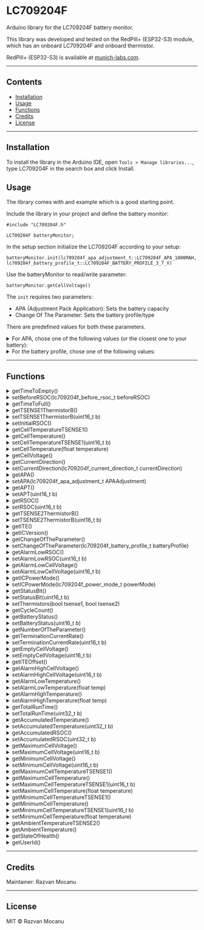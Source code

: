 # LC709204F
Arduino library for the LC709204F battery monitor.

This library was developed and tested on the RedPill+ (ESP32-S3) module, which has an
onboard LC709204F and onboard thermistor.

RedPill+ (ESP32-S3) is available at [munich-labs.com](https://munich-labs.com).
<hr>

## Contents

  - [Installation](#installation)
  - [Usage](#usage)
  - [Functions](#functions)
  - [Credits](#credits)
  - [License](#license)
<hr>

## Installation
To install the library in the Arduino IDE, open `Tools > Manage libraries...`,
type LC709204F in the search box and click Install.
<br>

## Usage
The library comes with and example which is a good starting point.

Include the library in your project and define the battery monitor:

`#include "LC709204F.h"`

`LC709204F batteryMonitor;`

In the setup section initialize the LC709204F according to your setup:

`batteryMonitor.init(lc709204f_apa_adjustment_t::LC709204F_APA_1000MAH, lc709204f_battery_profile_t::LC709204F_BATTERY_PROFILE_3_7_V)`

Use the batteryMonitor to read/write parameter:

`batteryMonitor.getCellVoltage()`

The `init` requires two parameters:

* APA (Adjustment Pack Application): Sets the battery capacity
* Change Of The Parameter: Sets the battery profile/type

There are predefined values for both these parameters.

<details><summary>For APA, chose one of the following values (or the closest one to your battery):</summary>
<p>

* LC709204F_APA_50MAH
* LC709204F_APA_100MAH
* LC709204F_APA_200MAH
* LC709204F_APA_500MAH
* LC709204F_APA_1000MAH
* LC709204F_APA_2000MAH
* LC709204F_APA_3000MAH
* LC709204F_APA_4000MAH
* LC709204F_APA_5000MAH
* LC709204F_APA_6000MAH
</p>
<hr>
</details>

<details><summary>For the battery profile, chose one of the following values:</summary>
<p>

* LC709204F_BATTERY_PROFILE_3_7_V (3.7V charging at 4.2V)
* LC709204F_BATTERY_PROFILE_UR18650ZY_PANASONIC (UR18650ZY (Panasonic))
* LC709204F_BATTERY_PROFILE_ICR18650_26H_SAMSUNG (ICR18650−26H (SAMSUNG))
* LC709204F_BATTERY_PROFILE_3_8_V (3.8V charging at 4.35V)
* LC709204F_BATTERY_PROFILE_3_85_V (3.85V charging at 4.4V)
</p>
<hr>
</details>
<hr>

## Functions

<details><summary>getTimeToEmpty()</summary>
<p>
Displays estimated time to empty.

* Range: 0x0000 to 0xFFFF
* Unit: minutes
* Initial value: 0xFFFF
* Return: 16-bit value read from LC709204F_REG_TIME_TO_EMPTY register.
</p>
<hr>
</details>

<details><summary>setBeforeRSOC(lc709204f_before_rsoc_t beforeRSOC)</summary>
<p>
Optional Command, especially for obtaining the voltage with intentional timing after power on reset.

* Param values:
  * LC709204F_BEFORE_RSOC_FIRST_SAMPLING
  * LC709204F_BEFORE_RSOC_SECOND_SAMPLING
  * LC709204F_BEFORE_RSOC_THIRD_SAMPLING
  * LC709204F_BEFORE_RSOC_FOURTH_SAMPLING
* Param: beforeRSOC 16-bit value to write to LC709204F_REG_BEFORE_RSOC register
* Return: True on I2C command success
</p>
<hr>
</details>

<details><summary>getTimeToFull()</summary>
<p>
Displays estimated time to full. It will require charging 10% for the TimeToFull to be estimated. (Eg: from 20% to 30%)

* Range: 0x0000 to 0xFFFF
* Unit: minutes
* Initial value: 0xFFFF
* Return: 16-bit value read from LC709204F_REG_TIME_TO_FULL register
</p>
<hr>
</details>

<details><summary>getTSENSE1ThermistorB()</summary>
<p>
Gets B−constant of the TSENSE1 thermistor.

* Range: 0x0000 to 0xFFFF
* Unit: K
* Initial value: 0x0D34 (3380K)
* Return: 16-bit value read from LC709204F_REG_TSENSE1_THERMISTOR_B register
</p>
<hr>
</details>

<details><summary>setTSENSE1ThermistorB(uint16_t b)</summary>
<p>
Sets B−constant of the TSENSE1 thermistor.

* Range: 0x0000 to 0xFFFF
* Unit: K
* Initial value: 0x0D34 (3380K)
* Param: b The value to set it to
* Return: True on successful I2C write
</p>
<hr>
</details>

<details><summary>setInitialRSOC()</summary>
<p>
Initialize RSOC with current voltage.

* Return: True on successful I2C write
</p>
<hr>
</details>

<details><summary>getCellTemperatureTSENSE1()</summary>
<p>
Displays Cell Temperature.

* Range: 0x0980 to 0x0DCC (-30°C to 80°C)
* Unit: 0.1K
* Initial value: 0x0BA6 (25°C)
* Return: 16-bit value read from LC709204F_REG_CELL_TEMPERATURE_TSENSE1 register
</p>
<hr>
</details>

<details><summary>getCellTemperature()</summary>
<p>
Displays Cell Temperature in °C.

* Range: -30°C to 80°C
* Unit: °C
* Initial value: 25°C
* Return: Floating point value from -30°C to 80°C
</p>
<hr>
</details>

<details><summary>setCellTemperatureTSENSE1(uint16_t b)</summary>
<p>
Sets Cell Temperature when working in I2C mode.

* Range: 0x0980 to 0x0DCC (-30°C to 80°C)
* Unit: 0.1K
* Initial value: 0x0BA6 (25°C)
* Param: b The value to set it to
* Return: True on successful I2C write
</p>
<hr>
</details>

<details><summary>setCellTemperature(float temperature)</summary>
<p>
Sets Cell Temperature in °C when working in I2C mode.

* Range: -30°C to 80°C
* Unit: °C
* Initial value: 25°C
* Param: b The value to set it to
* Return: True on successful I2C write
</p>
<hr>
</details>

<details><summary>getCellVoltage()</summary>
<p>
Displays Cell Voltage.

* Range: 0x09C4 to 0x1388 (2500mV to 5000mV)
* Unit: mV
* Return: 16-bit value read from LC709204F_REG_CELL_VOLTAGE register
</p>
<hr>
</details>

<details><summary>getCurrentDirection()</summary>
<p>
Selects Auto/Charge/Discharge mode.

* Range:
  * 0x0000: Auto mode
  * 0x0001: Charge mode
  * 0xFFFF: Discharge mode
* Initial value: 0x0000
* Return: 16-bit value read from LC709204F_REG_CURRENT_DIRECTION register
</p>
<hr>
</details>

<details><summary>setCurrentDirection(lc709204f_current_direction_t currentDirection)</summary>
<p>
Selects Auto/Charge/Discharge mode.

* Range:
  * 0x0000: Auto mode
  * 0x0001: Charge mode
  * 0xFFFF: Discharge mode
* Initial value: 0x0000
* Param: b 16-bit value to write to LC709204F_REG_CURRENT_DIRECTION register
  * LC709204F_CURRENT_DIRECTION_AUTO_MODE
  * LC709204F_CURRENT_DIRECTION_CHARGE_MODE
  * LC709204F_CURRENT_DIRECTION_DISCHARGE_MODE
* Return: True on I2C command success
</p>
<hr>
</details>

<details><summary>getAPA()</summary>
<p>
Gets Adjustment parameter.

* Range: 0x0000 - 0xFFFF
* Return: 16-bit value read from LC709204F_REG_APA register
</p>
<hr>
</details>

<details><summary>setAPA(lc709204f_apa_adjustment_t APAAdjustment)</summary>
<p>
Sets Adjustment parameter.

* Range: 0x0000 - 0xFFFF
* Param: b 16-bit value to write to LC709204F_REG_APA register
  * LC709204F_APA_50MAH
  * LC709204F_APA_100MAH
  * LC709204F_APA_200MAH
  * LC709204F_APA_500MAH
  * LC709204F_APA_1000MAH
  * LC709204F_APA_2000MAH
  * LC709204F_APA_3000MAH
  * LC709204F_APA_4000MAH
  * LC709204F_APA_5000MAH
  * LC709204F_APA_6000MAH
* Return: True on I2C command success
</p>
<hr>
</details>

<details><summary>getAPT()</summary>
<p>
Get the value to adjust temperature measurement delay timing.

* Range: 0x0000 - 0xFFFF
* Initial value: 0x001E
* Return: 16-bit value read from LC709204F_REG_APT register
</p>
<hr>
</details>

<details><summary>setAPT(uint16_t b)</summary>
<p>
Sets a value to adjust temperature measurement delay timing.

* Range: 0x0000 - 0xFFFF
* Initial value: 0x001E
* Param: b 16-bit value to write to LC709204F_REG_APT register
* Return: True on I2C command success
</p>
<hr>
</details>

<details><summary>getRSOC()</summary>
<p>
Displays RSOC (Relative State Of Charge) value based on a 0−100 scale.

* Range: 0x0000 - 0x0064
* Unit: %
* Return: 16-bit value read from LC709204F_REG_RSOC register
</p>
<hr>
</details>

<details><summary>setRSOC(uint16_t b)</summary>
<p>
Gets RSOC (Relative State Of Charge) value based on a 0−100 scale.

* Range: 0x0000 - 0x0064
* Unit: %
* Param: b 16-bit value to write to LC709204F_REG_RSOC register
* Return: True on I2C command success
</p>
<hr>
</details>

<details><summary>getTSENSE2ThermistorB()</summary>
<p>
Gets B−constant of the TSENSE2 thermistor.

* Range: 0x0000 to 0xFFFF
* Unit: K
* Initial value: 0x0D34 (3380K)
* Return: 16-bit value read from LC709204F_REG_TSENSE2_THERMISTOR_B register
</p>
<hr>
</details>

<details><summary>setTSENSE2ThermistorB(uint16_t b)</summary>
<p>
Sets B−constant of the TSENSE2 thermistor.

* Range: 0x0000 to 0xFFFF
* Unit: K
* Initial value: 0x0D34 (3380K)
* Param: b The value to set it to
* Return: True on successful I2C write
</p>
<hr>
</details>

<details><summary>getITE()</summary>
<p>
Displays RSOC value based on a 0−1000 scale.

* Range: 0x0000 to 0x03E8 (0.0% - 100.0%)
* Unit: 0.1%
* Return: Floating point value from 0.0% to 100.0%
</p>
<hr>
</details>

<details><summary>getICVersion()</summary>
<p>
Displays an internal management code.

* Range: 0x0000 to 0xFFFF
* Return: 16-bit value read from LC709204F_REG_IC_VERSION register
</p>
<hr>
</details>

<details><summary>getChangeOfTheParameter()</summary>
<p>
Gets the battery profile.

* Range: 0x0000 to 0x0004
* @return 16-bit value read from LC709204F_REG_CHANGE_OF_THE_PARAMETER register
</p>
<hr>
</details>

<details><summary>setChangeOfTheParameter(lc709204f_battery_profile_t batteryProfile)</summary>
<p>
Selects a battery profile.

* Range: 0x0000 to 0x0004
* Initial value: 0x0000
* Param: batteryProfile The value to set it to
  * LC709204F_BATTERY_PROFILE_3_7_V
  * LC709204F_BATTERY_PROFILE_UR18650ZY_PANASONIC
  * LC709204F_BATTERY_PROFILE_ICR18650_26H_SAMSUNG
  * LC709204F_BATTERY_PROFILE_3_8_V
  * LC709204F_BATTERY_PROFILE_3_85_V
* Return: True on successful I2C write
</p>
<hr>
</details>

<details><summary>getAlarmLowRSOC()</summary>
<p>
Gets RSOC threshold to generate Alarm signal.

* Range:
  * 0x0000: Disable
  * 0x0001 to 0x0064: Threshold (1% to 100%)
* Unit: %
* Initial value: 0x0000
* Return: 16-bit value read from LC709204F_REG_ALARM_LOW_RSOC register
</p>
<hr>
</details>

<details><summary>setAlarmLowRSOC(uint16_t b)</summary>
<p>
Sets RSOC threshold to generate Alarm signal.

* Range:
  * 0x0000: Disable
  * 0x0001 to 0x0064: Threshold (1% to 100%)
* Unit: %
* Initial value: 0x0000
* Param: b The value to set it to
* Return: True on successful I2C write
</p>
<hr>
</details>

<details><summary>getAlarmLowCellVoltage()</summary>
<p>
Gets Voltage threshold to generate Low Cell Voltage Alarm signal.

* Range:
  * 0x0000: Disable
  * 0x09C4 to 0x1388: Threshold (2.5V to 5V)
* Unit: mV
* Initial value: 0x0000
* Return: 16-bit value read from LC709204F_REG_ALARM_LOW_CELL_VOLTAGE register
</p>
<hr>
</details>

<details><summary>setAlarmLowCellVoltage(uint16_t b)</summary>
<p>
Sets Voltage threshold to generate Low Cell Voltage Alarm signal.

* Range:
    * 0x0000: Disable
    * 0x09C4 to 0x1388: Threshold (2.5V to 5V)
* Unit: mV
* Initial value: 0x0000
* Param: b The value to set it to
* Return: True on successful I2C write
</p>
<hr>
</details>

<details><summary>getICPowerMode()</summary>
<p>
Gets Power mode.

* Range:
  * 0x0001: Operational mode
  * 0x0002: Sleep mode
* Initial value: 0x0002
* Return: 16-bit value read from LC709204F_REG_IC_POWER_MODE register
</p>
<hr>
</details>

<details><summary>setICPowerMode(lc709204f_power_mode_t powerMode)</summary>
<p>
Sets Power mode.

* Range:
  * LC709204F_POWER_MODE_OPERATE
  * LC709204F_POWER_MODE_SLEEP
* Initial value: LC709204F_POWER_MODE_SLEEP
* Param: powerMode The value to set it to
* Return: True on successful I2C write
</p>
<hr>
</details>

<details><summary>getStatusBit()</summary>
<p>
Gets TSENSE1 and TSENSE2 thermistors.

* Range: 0x0000 - 0x0003
  * BIT0: Controls TSENSE1 thermistor
  * BIT1: Controls TSENSE2 thermistor
* Initial value: 0x0000
* Return: 16-bit value read from LC709204F_REG_STATUS_BIT register
</p>
<hr>
</details>

<details><summary>setStatusBit(uint16_t b)</summary>
<p>
Sets working mode for TSENSE1 and TSENSE2.

* Range: 0x0000 - 0x0003
  * BIT0: Controls TSENSE1 thermistor
  * BIT1: Controls TSENSE2 thermistor
* Initial value: 0x0000
* Param: b 16-bit value to write to LC709204F_REG_STATUS_BIT register
* Return: True on I2C command success
</p>
<hr>
</details>

<details><summary>setThermistors(bool tsense1, bool tsense2)</summary>
<p>
Sets working mode for TSENSE1 and TSENSE2.

* Initial value: TSENSE1 and TSENSE2 both in I2C mode
* Param: tsense1 boolean - true for thermistor, false for I2C
* Param: tsense2 boolean - true for thermistor, false for I2C
* Return: True on I2C command success
</p>
<hr>
</details>

<details><summary>getCycleCount()</summary>
<p>
Displays cycle count.

* Range: 0x0000 - 0xFFFF
* Unit: count
* Initial value: 0x0000
* Return: 16-bit value read from LC709204F_REG_CYCLE_COUNT register
</p>
<hr>
</details>

<details><summary>getBatteryStatus()</summary>
<p>
Displays various kinds of alarm and estimated state of the battery.

* Range: 0x0000 - 0xFFFF
* Initial value: 0x00C0
* Return: 16-bit value read from LC709204F_REG_BATTERY_STATUS register
</p>
<hr>
</details>

<details><summary>setBatteryStatus(uint16_t b)</summary>
<p>
Sets various kinds of alarm and estimated state of the battery.

* Range: 0x0000 - 0xFFFF
* Initial value: 0x00C0
* Param: b 16-bit value to write to LC709204F_REG_BATTERY_STATUS register
* Return: True on I2C command success
</p>
<hr>
</details>

<details><summary>getNumberOfTheParameter()</summary>
<p>
Displays Battery profile code.

* Range: 0x0000 - 0xFFFF
* Return: 16-bit value read from LC709204F_REG_NUMBER_OF_THE_PARAMETER register
</p>
<hr>
</details>

<details><summary>getTerminationCurrentRate()</summary>
<p>
Gets termination current rate.

* Range: 0x0002 - 0x001E
* Unit: 0.01C
* Initial value: 0x0002
* Return: 16-bit value read from LC709204F_REG_TERMINATION_CURRENT_RATE register
</p>
<hr>
</details>

<details><summary>setTerminationCurrentRate(uint16_t b)</summary>
<p>
Sets termination current rate.

* Range: 0x0002 - 0x001E
* Unit: 0.01C
* Initial value: 0x0002
* Param: b 16-bit value to write to LC709204F_REG_TERMINATION_CURRENT_RATE register
* Return: True on I2C command success
</p>
<hr>
</details>

<details><summary>getEmptyCellVoltage()</summary>
<p>
Gets empty cell voltage.

* Range:
  * 0x0000: Disable
  * 0x09C4 - 0x1388 (2.5V to 5V)
* Unit: mV
* Initial value: 0x0000
* Return 16-bit value read from LC709204F_REG_EMPTY_CELL_VOLTAGE register
</p>
<hr>
</details>

<details><summary>setEmptyCellVoltage(uint16_t b)</summary>
<p>
Sets empty cell voltage.

* Range:
  * 0x0000: Disable
  * 0x09C4 - 0x1388 (2.5V to 5V)
* Unit: mV
* Initial value: 0x0000
* Param: b 16-bit value to write to LC709204F_REG_EMPTY_CELL_VOLTAGE register
* Return: True on I2C command success
</p>
<hr>
</details>

<details><summary>getITEOffset()</summary>
<p>
Gets ITE so that RSOC is 0%.

* Range: 0x0000 - 0x03E8 (0.0% to 100.0%)
* Unit: 0.1%
* Initial value: 0x0000
* Return: 16-bit value read from LC709204F_REG_ITE_OFFSET register
</p>
<hr>
</details>

<details><summary>getAlarmHighCellVoltage()</summary>
<p>
Gets Voltage threshold to generate High Cell Voltage Alarm signal.

* Range:
  * 0x0000: Disable
  * 0x09C4 - 0x1388 (2.5V to 5V)
* Unit: mV
* Initial value: 0x0000
* Return: 16-bit value read from LC709204F_REG_ALARM_HIGH_CELL_VOLTAGE register
</p>
<hr>
</details>

<details><summary>setAlarmHighCellVoltage(uint16_t b)</summary>
<p>
Sets Voltage threshold to generate High Cell Voltage Alarm signal.

* Range:
    * 0x0000: Disable
    * 0x09C4 - 0x1388 (2500mV to 5000mV)
* Unit: mV
* Initial value: 0x0000
* Param: b 16-bit value to write to LC709204F_REG_ALARM_HIGH_CELL_VOLTAGE register
* Return: True on I2C command success
</p>
<hr>
</details>

<details><summary>getAlarmLowTemperature()</summary>
<p>
Gets Voltage threshold to generate Low Temperature alarm signal.

* Range:
  * 0x0000: Disable
  * 0x0980 - 0x0DCC (-30°C to 80°C)
* Unit: °C
* Initial value: 0x0000
* Return: float value read from LC709204F_REG_ALARM_LOW_TEMPERATURE register
</p>
<hr>
</details>

<details><summary>setAlarmLowTemperature(float temp)</summary>
<p>
Sets Voltage threshold to generate Low Temperature alarm signal.

* Range:
  * 0x0000: Disable
  * 0x0980 - 0x0DCC (-30°C to 80°C)
* Unit: °C
* Initial value: 0x0000
* Param: temp float value to write to LC709204F_REG_ALARM_LOW_TEMPERATURE register
* Return: True on I2C command success
</p>
<hr>
</details>

<details><summary>getAlarmHighTemperature()</summary>
<p>
Gets Voltage threshold to generate High Temperature alarm signal.

* Range:
  * 0x0000: Disable
  * 0x0980 - 0x0DCC (-30°C to 80°C)
* Unit: °C
* Initial value: 0x0000
* Return: float value read from LC709204F_REG_ALARM_HIGH_TEMPERATURE register
</p>
<hr>
</details>

<details><summary>setAlarmHighTemperature(float temp)</summary>
<p>
Sets Voltage threshold to generate High Temperature alarm signal.

* Range:
    * 0x0000: Disable
    * 0x0980 - 0x0DCC (-30°C to 80°C)
* Unit: °C
* Initial value: 0x0000
* Param: temp float value to write to LC709204F_REG_ALARM_HIGH_TEMPERATURE register
* Return: True on I2C command success
</p>
<hr>
</details>

<details><summary>getTotalRunTime()</summary>
<p>
Gets operating time.

* 0x24 - Lower 16bit
* 0x25 - Higher 8bit
* Range: 0x00000000 - 0x00FFFFFF
* Unit: minutes
* Initial value: 0x0000
* Return: 32-bit value read from LC709204F_REG_TOTAL_RUN_TIME_LOWER_16BIT and LC709204F_REG_TOTAL_RUN_TIME_HIGHER_8BIT registers
</p>
<hr>
</details>

<details><summary>setTotalRunTime(uint32_t b)</summary>
<p>
Sets operating time.

* 0x24 - Lower 16bit
* 0x25 - Higher 8bit
* Range: 0x00000000 - 0x00FFFFFF
* Unit: minutes
* Initial value: 0x0000
* Param: b 32-bit value to write to LC709204F_REG_TOTAL_RUN_TIME_LOWER_16BIT and LC709204F_REG_TOTAL_RUN_TIME_HIGHER_8BIT registers
* Return: True on I2C command success</p>
<hr>
</details>

<details><summary>getAccumulatedTemperature()</summary>
<p>
Gets accumulated temperature.

* 0x26 - Lower 16bit
* 0x27 - Higher 16bit
* Range: 0x00000000 - 0xFFFFFFFF
* Unit: 2K
* Initial value: 0x0000
* Return: 32-bit value read from LC709204F_REG_ACCUMULATED_TEMPERATURE_LOWER_16BIT and LC709204F_REG_ACCUMULATED_TEMPERATURE_HIGHER_16BIT registers
<hr>
</details>

<details><summary>setAccumulatedTemperature(uint32_t b)</summary>
<p>
Sets accumulated temperature.

* 0x26 - Lower 16bit
* 0x27 - Higher 16bit
* Range: 0x00000000 - 0xFFFFFFFF
* Unit: 2K
* Initial value: 0x0000
* Param: b 32-bit value to write to LC709204F_REG_ACCUMULATED_TEMPERATURE_LOWER_16BIT and LC709204F_REG_ACCUMULATED_TEMPERATURE_HIGHER_16BIT registers
* Return: True on I2C command success
<hr>
</details>

<details><summary>getAccumulatedRSOC()</summary>
<p>
Gets accumulated RSOC.

* 0x28 - Lower 16bit
* 0x29 - Higher 16bit
* Range: 0x00000000 - 0xFFFFFFFF
* Unit: % minutes
* Initial value: 0x0000
* Return: 32-bit value read from LC709204F_REG_ACCUMULATED_RSOC_LOWER_16BIT and LC709204F_REG_ACCUMULATED_RSOC_HIGHER_16BIT registers
<hr>
</details>

<details><summary>setAccumulatedRSOC(uint32_t b)</summary>
<p>
Sets accumulated RSOC.

* 0x28 - Lower 16bit
* 0x29 - Higher 16bit
* Range: 0x00000000 - 0xFFFFFFFF
* Unit: % minutes
* Initial value: 0x0000
* Param: b 32-bit value to write to LC709204F_REG_ACCUMULATED_RSOC_LOWER_16BIT and LC709204F_REG_ACCUMULATED_RSOC_HIGHER_16BIT registers
* Return: True on I2C command success
<hr>
</details>

<details><summary>getMaximumCellVoltage()</summary>
<p>
Gets the maximum historical Cell Voltage.

* Range: 0x09C4 - 0x1388 (2.5V to 5V)
* Unit: mV
* Initial value: 0x0000
* Return: 16-bit value read from LC709204F_REG_MAXIMUM_CELL_VOLTAGE register
<hr>
</details>

<details><summary>setMaximumCellVoltage(uint16_t b)</summary>
<p>
Sets the maximum historical Cell Voltage.

* Range: 0x09C4 - 0x1388 (2500mV to 5000mV)
* Unit: mV
* Initial value: 0x0000
* Param: b 16-bit value to write to LC709204F_REG_MAXIMUM_CELL_VOLTAGE register
* Return: True on I2C command success
<hr>
</details>

<details><summary>getMinimumCellVoltage()</summary>
<p>
Gets the minimum historical Cell Voltage.

* Range: 0x09C4 - 0x1388 (2500mV to 5000mV)
* Unit: mV
* Initial value: 0x0000
* Return 16-bit value read from LC709204F_REG_MINIMUM_CELL_VOLTAGE register
<hr>
</details>

<details><summary>setMinimumCellVoltage(uint16_t b)</summary>
<p>
Sets the minimum historical Cell Voltage.

* Range: 0x09C4 - 0x1388 (2500mV to 5000mV)
* Unit: mV
* Initial value: 0x0000
* Param: b 16-bit value to write to LC709204F_REG_MINIMUM_CELL_VOLTAGE register
* Return: True on I2C command success
<hr>
</details>

<details><summary>getMaximumCellTemperatureTSENSE1()</summary>
<p>
Gets  the historical maximum temperature of TSENSE1.

* Range: 0x0980 to 0x0DCC (-30°C to 80°C)
* Unit: 0.1K
* Initial value: 0x0980 (-30°C)
* Return: 16-bit value read from LC709204F_REG_MAXIMUM_CELL_TEMPERATURE_TSENSE1 register
<hr>
</details>

<details><summary>getMaximumCellTemperature()</summary>
<p>
Gets  the historical maximum temperature of TSENSE1 in °C.

* Range: -30°C to 80°C
* Unit: °C
* Initial value: -30°C
* Return: Floating point value from -30°C to 80°C
<hr>
</details>

<details><summary>setMaximumCellTemperatureTSENSE1(uint16_t b)</summary>
<p>
Sets  the historical maximum temperature of TSENSE1 in °C.

* Range: 0x0980 to 0x0DCC (-30°C to 80°C)
* Unit: 0.1K
* Initial value: 0x0980 (-30°C)
* Param: b The value to set it to
* Return: True on successful I2C write
<hr>
</details>

<details><summary>setMaximumCellTemperature(float temperature)</summary>
<p>
Sets  the historical maximum temperature of TSENSE1 in °C.

* Range: -30°C to 80°C
* Unit: °C
* Initial value: -30°C
* Param: b The value to set it to
* Return: True on successful I2C write
<hr>
</details>

<details><summary>getMinimumCellTemperatureTSENSE1()</summary>
<p>
Gets the historical minimum temperature of TSENSE1.

* Range: 0x0980 to 0x0DCC (-30°C to 80°C)
* Unit: 0.1K
* Initial value: 0x0DCC (80°C)
* Return: 16-bit value read from LC709204F_REG_MINIMUM_CELL_TEMPERATURE_TSENSE1 register
<hr>
</details>

<details><summary>getMinimumCellTemperature()</summary>
<p>
Gets  the historical minimum temperature of TSENSE1 in °C.

* Range: -30°C to 80°C
* Unit: °C
* Initial value: 80°C
* Return Floating point value from -30°C to 80°C
<hr>
</details>

<details><summary>setMinimumCellTemperatureTSENSE1(uint16_t b)</summary>
<p>
Sets  the historical minimum temperature of TSENSE1.

* Range: 0x0980 to 0x0DCC (-30°C to 80°C)
* Unit: 0.1K
* Initial value: 0x0DCC (80°C)
* Param: b The value to set it to
* Return: True on successful I2C write
<hr>
</details>

<details><summary>setMinimumCellTemperature(float temperature)</summary>
<p>
Sets the historical minimum temperature of TSENSE1 in °C.

* Range: -30°C to 80°C
* Unit: °C
* Initial value: 80°C
* Param: b The value to set it to
* Return: True on successful I2C write
<hr>
</details>

<details><summary>getAmbientTemperatureTSENSE2()</summary>
<p>
Gets the ambient temperature of TSENSE2.

* Range: 0x0980 to 0x0DCC (-30°C to 80°C)
* Unit: 0.1K
* Initial value: 0x0BA6 (25°C)
* Return: 16-bit value read from LC709204F_REG_MINIMUM_CELL_TEMPERATURE_TSENSE1 register
<hr>
</details>

<details><summary>getAmbientTemperature()</summary>
<p>
Gets  the ambient temperature of TSENSE2 in °C.

* Range: -30°C to 80°C
* Unit: °C
* Initial value: 25°C
* Return: Floating point value from -30°C to 80°C
<hr>
</details>

<details><summary>getStateOfHealth()</summary>
<p>
Gets  State of Health of a battery on a 0−100 scale.

* Range: 0x0000 to 0x0064 (0% to 100%)
* Unit: %
* Initial value: 0x0064 (100%)
* Return: 16-bit value read from LC709204F_REG_STATE_OF_HEALTH register
<hr>
</details>

<details><summary>getUserId()</summary>
<p>
Gets 32bit User ID.

* Range: 0x00000000 - 0xFFFFFFFF
* Return: 32-bit value read from LC709204F_REG_USER_ID_LOWER_16BIT and LC709204F_REG_USER_ID_HIGHER_16BIT registers
<hr>
</details>
<hr>

## Credits

Maintainer: Razvan Mocanu
<hr>

## License

MIT © Razvan Mocanu